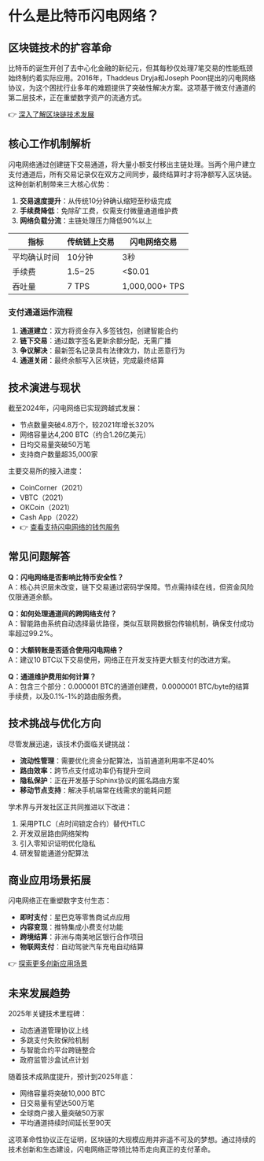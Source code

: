 # 什么是比特币闪电网络？

## 区块链技术的扩容革命

比特币的诞生开创了去中心化金融的新纪元，但其每秒仅处理7笔交易的性能瓶颈始终制约着实际应用。2016年，Thaddeus Dryja和Joseph Poon提出的闪电网络协议，为这个困扰行业多年的难题提供了突破性解决方案。这项基于微支付通道的第二层技术，正在重塑数字资产的流通方式。

👉 [深入了解区块链技术发展](https://bit.ly/okx_welcome)

## 核心工作机制解析

闪电网络通过创建链下交易通道，将大量小额支付移出主链处理。当两个用户建立支付通道后，所有交易记录仅在双方之间同步，最终结算时才将净额写入区块链。这种创新机制带来三大核心优势：

1. **交易速度提升**：从传统10分钟确认缩短至秒级完成
2. **手续费降低**：免除矿工费，仅需支付微量通道维护费
3. **网络负载分流**：主链处理压力降低90%以上

| 指标          | 传统链上交易 | 闪电网络交易 |
|---------------|--------------|--------------|
| 平均确认时间  | 10分钟       | 3秒          |
| 手续费        | $1.5-$25     | <$0.01        |
| 吞吐量        | 7 TPS        | 1,000,000+ TPS|

### 支付通道运作流程

1. **通道建立**：双方将资金存入多签钱包，创建智能合约
2. **链下交易**：通过数字签名更新余额分配，无需广播
3. **争议解决**：最新签名记录具有法律效力，防止恶意行为
4. **通道关闭**：最终余额写入区块链，完成最终结算

## 技术演进与现状

截至2024年，闪电网络已实现跨越式发展：
- 节点数量突破4.8万个，较2021年增长320%
- 网络容量达4,200 BTC（约合1.26亿美元）
- 日均交易量突破50万笔
- 支持商户数量超35,000家

主要交易所的接入进度：
- CoinCorner（2021）
- VBTC（2021）
- OKCoin（2021）
- Cash App（2022）
- 👉 [查看支持闪电网络的钱包服务](https://bit.ly/okx_welcome)

## 常见问题解答

**Q：闪电网络是否影响比特币安全性？**  
A：核心共识层未改变，链下交易通过密码学保障。节点需持续在线，但资金风险仅限通道余额。

**Q：如何处理通道间的跨网络支付？**  
A：智能路由系统自动选择最优路径，类似互联网数据包传输机制，确保支付成功率超过99.2%。

**Q：大额转账是否适合使用闪电网络？**  
A：建议10 BTC以下交易使用，网络正在开发支持更大额支付的改进方案。

**Q：通道维护费用如何计算？**  
A：包含三个部分：0.000001 BTC的通道创建费，0.0000001 BTC/byte的结算手续费，以及0.1%-1%的路由服务费。

## 技术挑战与优化方向

尽管发展迅速，该技术仍面临关键挑战：
- **流动性管理**：需要优化资金分配算法，当前通道利用率不足40%
- **路由效率**：跨节点支付成功率仍有提升空间
- **隐私保护**：正在开发基于Sphinx协议的匿名路由方案
- **移动节点支持**：解决手机端常在线需求的能耗问题

学术界与开发社区正共同推进以下改进：
1. 采用PTLC（点时间锁定合约）替代HTLC
2. 开发双层路由网络架构
3. 引入零知识证明优化隐私
4. 研发智能通道分配算法

## 商业应用场景拓展

闪电网络正在重塑数字支付生态：
- **即时支付**：星巴克等零售商试点应用
- **内容变现**：推特集成小费支付功能
- **跨境结算**：非洲与南美地区银行合作项目
- **物联网支付**：自动驾驶汽车充电自动结算

👉 [探索更多创新应用场景](https://bit.ly/okx_welcome)

## 未来发展趋势

2025年关键技术里程碑：
- 动态通道管理协议上线
- 多跳支付失败保险机制
- 与智能合约平台跨链整合
- 政府监管沙盒试点计划

随着技术成熟度提升，预计到2025年底：
- 网络容量将突破10,000 BTC
- 日交易量有望达500万笔
- 全球商户接入量突破50万家
- 平均通道持续时间延长至90天

这项革命性协议正在证明，区块链的大规模应用并非遥不可及的梦想。通过持续的技术创新和生态建设，闪电网络正带领比特币走向真正的支付革命。